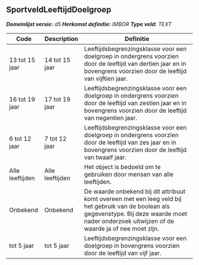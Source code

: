 ﻿## SportveldLeeftijdDoelgroep

*__Domeinlijst versie:__ d5*
*__Herkomst definitie:__ IMBOR*
*__Type veld:__ TEXT*

|__Code__ |__Description__ |__Definitie__	|
|	---	|	---	|   ---	| 
| 13 tot 15 jaar | 14 tot 15 jaar | Leeftijdsbegrenzingsklasse voor een doelgroep in ondergrens voorzien door de leeftijd van dertien jaar en in bovengrens voorzien door de leeftijd van vijftien jaar. |
| 16 tot 19 jaar | 17 tot 19 jaar | Leeftijdsbegrenzingsklasse voor een doelgroep in ondergrens voorzien door de leeftijd van zestien jaar en in bovengrens voorzien door de leeftijd van negentien jaar. |
| 6 tot 12 jaar | 7 tot 12 jaar | Leeftijdsbegrenzingsklasse voor een doelgroep in ondergrens voorzien door de leeftijd van zes jaar en in bovengrens voorzien door de leeftijd van twaalf jaar. |
| Alle leeftijden | Alle leeftijden | Het object is bedoeld om te gebruiken door mensen van alle leeftijden. |
| Onbekend | Onbekend | De waarde onbekend bij dit attribuut komt overeen met een leeg veld bij het gebruik van de boolean als gegevenstype. Bij deze waarde moet nader onderzoek uitwijzen of de waarde ja of nee moet zijn. |
| tot 5 jaar | tot 5 jaar | Leeftijdsbegrenzingsklasse voor een doelgroep in bovengrens voorzien door de leeftijd van vijf jaar. |
